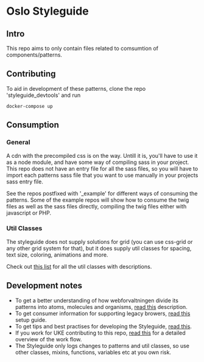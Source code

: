 # Oslo Styleguide
## Intro
This repo aims to only contain files related to comsumtion of components/patterns.

## Contributing
To aid in development of these patterns, clone the repo 'styleguide_devtools' and run
``` shell
docker-compose up
```

## Consumption
### General
A cdn with the precompiled css is on the way. Untill it is, you'll have to use it as a node module, and have some way of compiling sass in your project. This repo does not have an entry file for all the sass files, so you will have to import each patterns sass file that you want to use manually in your projects sass entry file.

See the repos postfixed with '_example' for different ways of consuming the patterns. Some of the example repos will show how to consume the twig files as well as the sass files directly, compiling the twig files either with javascript or PHP.

### Util Classes
The styleguide does not supply solutions for grid (you can use css-grid or any other grid system for that), but it does supply util classes for spacing, text size, coloring, animations and more.

Check out [this list](docs/utils) for all the util classes with descriptions.

## Development notes
* To get a better understanding of how webforvaltningen divide its patterns into atoms, molecules and organisms, [read this](docs/atomic) description.
* To get consumer information for supporting legacy browers, [read this](docs/legacyBrowserSupport) setup guide.
* To get tips and best practises for developing the Styleguide, [read this](docs/bestPractises).
* If you work for UKE contributing to this repo, [read this](docs/workflow) for a detailed overview of the work flow.
* The Styleguide only logs changes to patterns and util classes, so use other classes, mixins, functions, variables etc at you own risk.

